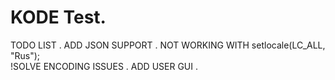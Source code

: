 # KODE Test.
TODO LIST . 
ADD JSON SUPPORT . NOT WORKING WITH setlocale(LC_ALL, "Rus");  
!SOLVE ENCODING ISSUES .
ADD USER GUI .
